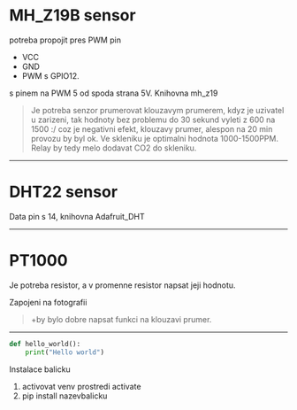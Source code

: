 # MH_Z19B sensor
potreba propojit pres PWM pin 
- VCC 
- GND 
- PWM s GPIO12.

s pinem na PWM 5 od spoda strana 5V.
Knihovna mh_z19

> Je potreba senzor prumerovat klouzavym prumerem, kdyz je uzivatel u zarizeni, tak hodnoty bez problemu do 30 sekund vyleti z 600 na 1500 :/ coz je negativni efekt, klouzavy prumer, alespon na 20 min provozu by byl ok.
Ve skleniku je optimalni hodnota 1000-1500PPM. Relay by tedy melo dodavat CO2 do skleniku.
---
# DHT22 sensor
Data pin s 14, knihovna Adafruit_DHT

---
# PT1000 
Je potreba resistor, a v promenne resistor napsat jeji hodnotu.

Zapojeni na fotografii
> +by bylo dobre napsat funkci na klouzavi prumer. 
---



```python
def hello_world():
    print("Hello world")
```

Instalace balicku
 1) activovat venv prostredi activate
 2) pip install nazevbalicku